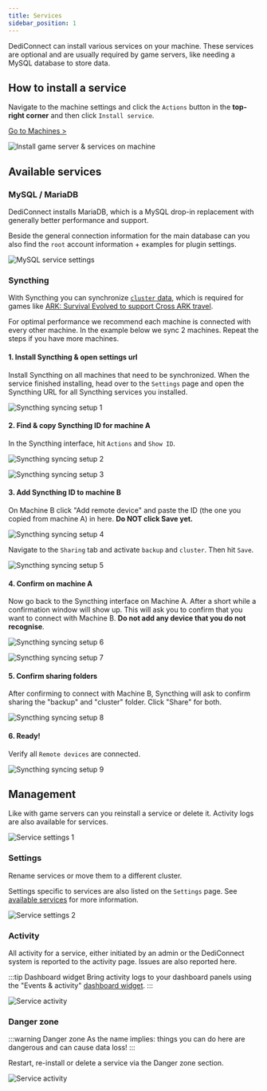 ```yaml
---
title: Services
sidebar_position: 1
---
```


DediConnect can install various services on your machine. These services are optional and are usually required by game servers, like needing a MySQL database to store data.

## How to install a service

Navigate to the machine settings and click the `Actions` button in the __top-right corner__ and then click `Install service`.

[Go to Machines >](https://dash.gameserverapp.com/machine)

![Install game server & services on machine](/img/dashboard/machines/getting_started/install_gameserver_service.jpg)

## Available services

### MySQL / MariaDB
DediConnect installs MariaDB, which is a MySQL drop-in replacement with generally better performance and support.

Beside the general connection information for the main database can you also find the `root` account information + examples for plugin settings.

![MySQL service settings](/img/dashboard/machines/services/mysql_service_settings.jpg)

### Syncthing
With Syncthing you can synchronize [`cluster` data](/dashboard/machines/practical_info#directories--folders), which is required for games like [ARK: Survival Evolved to support Cross ARK travel](/dashboard/game_servers/game_specific/ark_survival_evolved).

For optimal performance we recommend each machine is connected with every other machine. In the example below we sync 2 machines. Repeat the steps if you have more machines.

#### 1. Install Syncthing & open settings url
Install Syncthing on all machines that need to be synchronized. When the service finished installing, head over to the `Settings` page and open the Syncthing URL for all Syncthing services you installed.

![Syncthing syncing setup 1](/img/dashboard/machines/services/syncthing_settings_1.jpg)

#### 2. Find & copy Syncthing ID for machine A
In the Syncthing interface, hit `Actions` and `Show ID`.

![Syncthing syncing setup 2](/img/dashboard/machines/services/syncthing_settings_2.jpg)

![Syncthing syncing setup 3](/img/dashboard/machines/services/syncthing_settings_3.jpg)

#### 3. Add Syncthing ID to machine B

On Machine B click "Add remote device" and paste the ID (the one you copied from machine A) in here. __Do NOT click Save yet.__

![Syncthing syncing setup 4](/img/dashboard/machines/services/syncthing_settings_4.jpg)

Navigate to the `Sharing` tab and activate `backup` and `cluster`. Then hit `Save`.

![Syncthing syncing setup 5](/img/dashboard/machines/services/syncthing_settings_5.jpg)

#### 4. Confirm on machine A
Now go back to the Syncthing interface on Machine A. After a short while a confirmation window will show up. This will ask you to confirm that you want to connect with Machine B.
__Do not add any device that you do not recognise__.

![Syncthing syncing setup 6](/img/dashboard/machines/services/syncthing_settings_6.jpg)

![Syncthing syncing setup 7](/img/dashboard/machines/services/syncthing_settings_7.jpg)

#### 5. Confirm sharing folders
After confirming to connect with Machine B, Syncthing will ask to confirm sharing the "backup" and "cluster" folder. Click "Share" for both.

![Syncthing syncing setup 8](/img/dashboard/machines/services/syncthing_settings_8.jpg)


#### 6. Ready!
Verify all `Remote devices` are connected.

![Syncthing syncing setup 9](/img/dashboard/machines/services/syncthing_settings_9.jpg)





## Management
Like with game servers can you reinstall a service or delete it. Activity logs are also available for services.

![Service settings 1](/img/dashboard/machines/services/service_settings_1.jpg)

### Settings
Rename services or move them to a different cluster.

Settings specific to services are also listed on the `Settings` page. See [available services](#available-services) for more information.

![Service settings 2](/img/dashboard/machines/services/service_settings_2.jpg)



### Activity
All activity for a service, either initiated by an admin or the DediConnect system is reported to the activity page. Issues are also reported here.

:::tip Dashboard widget
Bring activity logs to your dashboard panels using the "Events & activity" [dashboard widget](/dashboard/dashboard_panel_widgets).
:::

![Service activity](/img/dashboard/machines/services/service_activity.jpg)

### Danger zone

:::warning Danger zone
As the name implies: things you can do here are dangerous and can cause data loss!
:::

Restart, re-install or delete a service via the Danger zone section.

![Service activity](/img/dashboard/machines/services/service_danger_zone.jpg)
